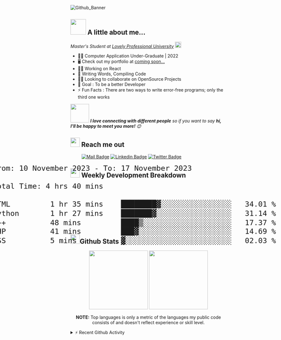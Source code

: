 ![Github_Banner](https://github.com/Shivam171/Shivam171/assets/66107248/e108a363-bd5f-428e-be6a-bfa1790f3dee)
## <a href = "#"><img src="https://media.giphy.com/media/VgCDAzcKvsR6OM0uWg/giphy.gif" width="50"></a> A little about me...
<em>Master's Student at
<a href="https://www.lpu.in/">Lovely Professional University</a>
<img src="https://emojis.slackmojis.com/emojis/images/1643515023/10521/meow_code.gif?1643515023" height="20" width="20"/>
</em>

- 👨‍🎓 Computer Application Under-Graduate | 2022
- 🖥️ Check out my portfolio at [coming soon...](http://https://github.com/shivam171)
- 👩‍💻 Working on React
- 📝 Writing Words, Compiling Code
- 🤝🏻 Looking to collaborate on OpenSource Projects
- 🎯 Goal : To be a better Developer
- ⚡ Fun Facts : There are two ways to write error-free programs; only the third one works

<img src="https://media.giphy.com/media/LnQjpWaON8nhr21vNW/giphy.gif" width="60"> <em><b>I love connecting with different people</b> so if you want to say <b>hi, I'll be happy to meet you more!</b> 😊</em>

## <a href="#"><img src="https://emojis.slackmojis.com/emojis/images/1643510948/51530/chatting.gif?1643510948" height="30"></a> Reach me out

&emsp; &emsp;
[![Mail Badge](https://img.shields.io/badge/-Gmail-c0392b?style=flat&labelColor=c0392b&logo=gmail&logoColor=white)](mailto:shiv.op@gmail.com)
[![Linkedin Badge](https://img.shields.io/badge/-Linked_In-0e76a8?style=flat&labelColor=0e76a8&logo=linkedin&logoColor=white)](https://www.linkedin.com/in/shivam-prakash-643996176/)
[![Twitter Badge](https://img.shields.io/badge/-Twitter-1ca0f1?style=flat&labelColor=1ca0f1&logo=twitter&logoColor=white&link=https://twitter.com/shivam171op)](https://twitter.com/shivam171op)

<div>
  <h2 align="left">
      <a href="#"><img src="https://emojis.slackmojis.com/emojis/images/1645259437/53304/graph.png?1645259437" height="30"></a> Weekly Development Breakdown
  </h2>
  <div style="transform: scale(2);">
    <!--START_SECTION:waka-->

```txt
From: 10 November 2023 - To: 17 November 2023

Total Time: 4 hrs 40 mins

HTML         1 hr 35 mins    ████████▓░░░░░░░░░░░░░░░░   34.01 %
Python       1 hr 27 mins    ███████▓░░░░░░░░░░░░░░░░░   31.14 %
C++          48 mins         ████▒░░░░░░░░░░░░░░░░░░░░   17.37 %
PHP          41 mins         ███▓░░░░░░░░░░░░░░░░░░░░░   14.69 %
CSS          5 mins          ▓░░░░░░░░░░░░░░░░░░░░░░░░   02.03 %
```

<!--END_SECTION:waka-->
  </div>
</div>

## <a href="#"><img src="https://emojis.slackmojis.com/emojis/images/1643515314/13343/trophy.gif?1643515314" height="30"></a>Github Stats

<div align="center">
  <div align="center">
    <img height="190em" src="https://github-readme-stats-eight-theta.vercel.app/api?username=shivam171&show_icons=true&include_all_commits=true&count_private=true&theme=react&hide_border=true&bg_color=1F222E&title_color=469FE6&icon_color=F8D866"/>
    <img height="190em" src="https://github-readme-stats.vercel.app/api/top-langs/?username=shivam171&langs_count=8&layout=compact&theme=react&hide_border=true&bg_color=1F222E&title_color=469FE6&icon_color=F8D866&hide=Jupyter%20Notebook"/>
    <br />
    <p><b>NOTE:</b> Top languages is only a metric of the languages my public code consists of and doesn't reflect experience or skill level.</p>
  </div>

</div>

<details>
    <summary>⚡ Recent Github Activity</summary>
    <br />
    <!--RECENT_ACTIVITY:start-->
1. ⬆️ Pushed 1 commit(s) to [Shivam171/Reeco](https://github.com/Shivam171/Reeco)<br>
2. ⬆️ Pushed 1 commit(s) to [Shivam171/Reeco](https://github.com/Shivam171/Reeco)<br>
3. 📔 Created new repository [Shivam171/assignment-work](https://github.com/Shivam171/assignment-work)<br>
4. ⬆️ Pushed 1 commit(s) to [Shivam171/parallax-spider-man](https://github.com/Shivam171/parallax-spider-man)<br>
5. ⬆️ Pushed 1 commit(s) to [Shivam171/make-me-pay](https://github.com/Shivam171/make-me-pay)<br>
<!--RECENT_ACTIVITY:end-->
</details>
